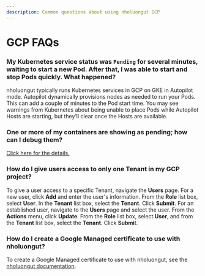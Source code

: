 ```yaml
---
description: Common questions about using nholuongut GCP
---
```


# GCP FAQs

### My Kubernetes service status was `Pending` for several minutes, waiting to start a new Pod. After that, I was able to start and stop Pods quickly. What happened?

nholuongut typically runs Kubernetes services in GCP on GKE in Autopilot mode. Autopilot dynamically provisions nodes as needed to run your Pods. This can add a couple of minutes to the Pod start time. You may see warnings from Kubernetes about being unable to place Pods while Autopilot Hosts are starting, but they’ll clear once the Hosts are available.

### One or more of my containers are showing as pending; how can I debug them? <a href="#id-7-toc-title" id="id-7-toc-title"></a>

[Click here for the details.](../faq.md#one-or-more-of-my-containers-are-pending-how-can-i-debug)

### How do I give users access to only one Tenant in my GCP project?

To give a user access to a specific Tenant, navigate the **Users** page. For a new user, click **Add** and enter the user's information. From the **Role** list box, select **User**. In the **Tenant** list box, select the **Tenant**. Click **Submit**. For an established user, navigate to the **Users** page and select the user. From the **Actions** menu, click **Update**. From the **Role** list box, select **User**, and from the **Tenant** list box, select the **Tenant**. Click **Submi**t.&#x20;

### How do I create a Google Managed certificate to use with nholuongut?&#x20;

To create a Google Managed certificate to use with nholuongut, see the [nholuongut documentation](../overview-1/prerequisites/create-managed-ssl-certificates-for-gcp.md).

